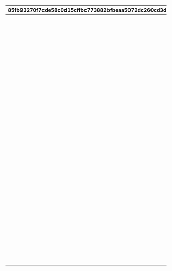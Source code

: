 |85fb93270f7cde58c0d15cffbc773882bfbeaa5072dc260cd3da6ea7454a93c4|1b5b67f3acd34cc043be7a4ef8652120de93bbfd7cdbbae20c7ca2de3b4f8f30|e0ac4101bd9489998b2ad2638ebc7bb7d3178ee7f4563d72ddec4cf9659da91d|f64cbe582c5d090f4dc5369ec37618b0d7ae726aadaf2ac3d003c086dda6c64e|bc013d820ab1ef8194e630474f0788e4941d77b38f0c2eb1cf3a2a67f8e4700e|295887ce008be7ab509cfe0fcd2de75a0375b27dd6806e60cee1ec394e28c1ef|071e81e5ff6a65974c95e18a1b768b3b42270db778bc469abac3eeffa0cddbb4|9d1378e4569f0b0069770a61dd32d5cf6a3cfbbf866f9a460852466ebdff01d1|babec39622f30c458ff21f0d4fa9cbd0854743e9ebfb8bc4c79e4ce2176950dc|ed848d17fc11a33ad6778c9305853bba6d1ad1097696e2cbddca41c8311e496a|f076bf6cb64c94f695bc1699eb27a79c57bd221205007c268aa088bf464615aa|496fe2b63853db296470d1b53d281fdb6a968ff7181f1bbddeaed08906a4ccf8|213d33d564b84dd7a056b3e034f0d7f0a746b574e93d97ad590e7316c5f46293|d6c8d586b3b016a3e128e1f21ae02aa11cdfd687be9b908f7a7b98b80c27b3b3|a1fed0fa59ffce1a8772bbecfcc3d0301b660c53f5b6ae78008b6c603076fca3|78ed938a35efb6ada44096c07b9ac76f28a6a4f36dd7390944826aeb57937419|369d701b9d820cfe464e6c9bff6086b0fc1f97736404717c69d3f2ac6a27ac73|8894e0911e52a2d81f585ecf5ca1fc965d50dc4a34f310dff56ef50bc11573c7|373312245ae8e0daf5f97418ca1ed1fd81b4fa91ea16413a176a853519afca9f|
| --- | --- | --- | --- | --- | --- | --- | --- | --- | --- | --- | --- | --- | --- | --- | --- | --- | --- | --- |
||5.5|1|1|289|10132|0|12|0|3|0|610132007|3|1|-60|610132501|0|5|0|
||1.5|1|1|289|10132|0|0|0|1|0|610132008|0|2|-60|610132502|70|5|0|
||1.5|1|1|289|10132|0|0|0|1|0|610132009|0|3|-60|0|0|5|0|
||5.5|1.85|1|292|10134|0|0|0|1|0|610134007|3|1|-50|0|55|5|0|
||1.5|1.85|1|292|10134|0|30|0|3|0|610134008|0|2|-50|610134502|0|5|0|
||1.5|1.85|1|292|10134|0|0|0|1|0|610134009|0|3|-50|0|0|5|0|
||5.5|1.1|1|295|10136|0|0|600|2|0|610136007|3|1|0|610136501|0|5|0|
||1.5|1.5|1|295|10136|0|0|0|1|0|610136008|0|2|-50|0|84|5|0|
||1.5|1.5|1|295|10136|0|0|0|1|0|610136009|0|3|-50|0|0|5|0|
||5.5|0.85|1|295|10137|0|0|0|1|0|610137007|0|1|0|0|75|5|0|
||1.5|0.85|1|295|10137|0|0|0|1|0|610137008|0|2|0|0|50|5|0|
||1.5|0.85|1|295|10137|0|0|0|1|0|610137009|0|3|0|0|0|5|0|
||5.5|1.4|1|298|10140|0|0|0|1|0|610140007|3|1|0|0|77|5|0|
||1.5|1.4|1|298|10140|0|0|0|1|0|610140008|0|2|0|0|52|5|0|
||1.5|1.4|1|298|10140|0|0|0|1|0|610140009|0|3|0|0|0|5|0|
||5.5|1.45|1|301|10142|0|0|0|1|0|610142007|3|1|-33|0|76|5|0|
||1.5|1.23|1|301|10142|0|0|600|2|0|610142008|3|2|-40|610142502|0|5|0|
||1.5|1.45|1|301|10142|0|0|0|1|0|610142009|0|3|-33|0|0|5|0|
||5.5|1|1|304|10144|0|0|0|1|0|610144007|3|1|-33|0|65|5|0|
||1.5|0.85|1|304|10144|0|0|600|2|0|610144008|3|2|-40|610144502|0|5|0|
||1.5|1|1|304|10144|0|0|0|1|0|610144009|0|3|-33|0|0|5|0|
||5.5|0.87|1|307|10146|0|0|600|2|0|610146007|3|1|-45|610146501|0|5|0|
||1.5|1.18|1|307|10146|0|0|0|1|0|610146008|0|2|-45|0|58|5|0|
||1.5|1.18|1|307|10146|0|0|0|1|0|610146009|0|3|-45|0|0|5|0|
||5.5|1.4|1|310|10148|0|0|600|2|0|610148007|3|1|-50|610148501|0|5|0|
||1.5|1.7|1|310|10148|0|0|0|1|0|610148008|0|2|-50|0|68|5|0|
||1.5|1.7|1|310|10148|0|0|0|1|0|610148009|0|3|-50|0|0|5|0|
||5.5|1.35|1|313|10150|0|0|0|1|0|610150007|3|1|-33|0|71|5|0|
||1.5|1.35|1|313|10150|0|0|0|1|0|610150008|3|2|-33|0|50|5|0|
||1.5|1.35|1|313|10150|0|0|0|1|0|610150009|0|3|-33|0|0|5|0|